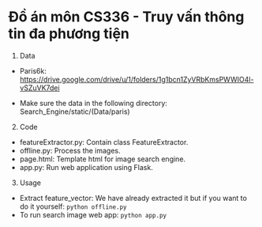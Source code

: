 # Đồ án môn CS336 - Truy vấn thông tin đa phương tiện

1. Data

- Paris6k: https://drive.google.com/drive/u/1/folders/1g1bcn1ZyVRbKmsPWWIO4l-vSZuVK7dei

- Make sure the data in the following directory: Search_Engine/static/(Data/paris)

2. Code

- featureExtractor.py: Contain class FeatureExtractor.
- offline.py: Process the images.
- page.html: Template html for image search engine.
- app.py: Run web application using Flask.

3. Usage
- Extract feature_vector: We have already extracted it but if you want to do it yourself:
``
python offline.py
``
- To run search image web app:
``
python app.py
``



